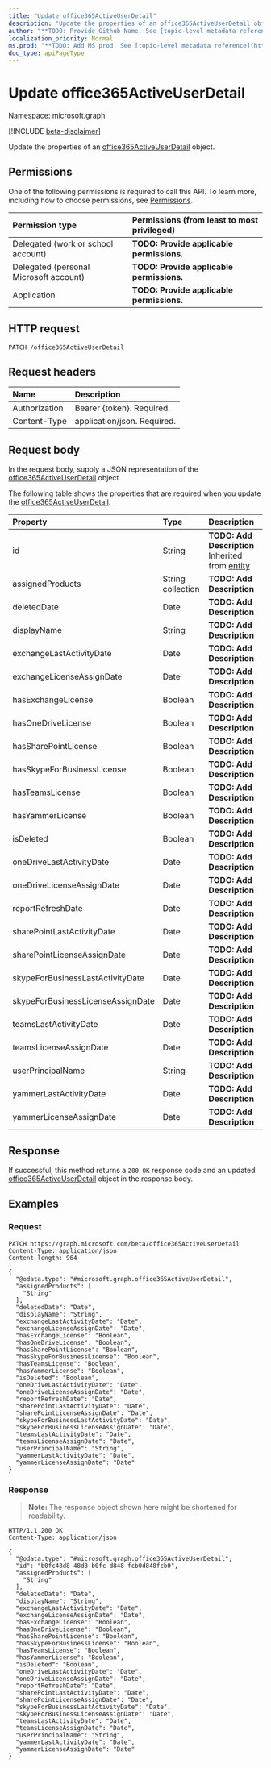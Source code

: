 ```yaml
---
title: "Update office365ActiveUserDetail"
description: "Update the properties of an office365ActiveUserDetail object."
author: "**TODO: Provide Github Name. See [topic-level metadata reference](https://msgo.azurewebsites.net/add/document/guidelines/metadata.html#topic-level-metadata)**"
localization_priority: Normal
ms.prod: "**TODO: Add MS prod. See [topic-level metadata reference](https://msgo.azurewebsites.net/add/document/guidelines/metadata.html#topic-level-metadata)**"
doc_type: apiPageType
---
```


# Update office365ActiveUserDetail
Namespace: microsoft.graph

[!INCLUDE [beta-disclaimer](../../includes/beta-disclaimer.md)]

Update the properties of an [office365ActiveUserDetail](../resources/office365activeuserdetail.md) object.

## Permissions
One of the following permissions is required to call this API. To learn more, including how to choose permissions, see [Permissions](/graph/permissions-reference).

|Permission type|Permissions (from least to most privileged)|
|:---|:---|
|Delegated (work or school account)|**TODO: Provide applicable permissions.**|
|Delegated (personal Microsoft account)|**TODO: Provide applicable permissions.**|
|Application|**TODO: Provide applicable permissions.**|

## HTTP request

<!-- {
  "blockType": "ignored"
}
-->
``` http
PATCH /office365ActiveUserDetail
```

## Request headers
|Name|Description|
|:---|:---|
|Authorization|Bearer {token}. Required.|
|Content-Type|application/json. Required.|

## Request body
In the request body, supply a JSON representation of the [office365ActiveUserDetail](../resources/office365activeuserdetail.md) object.

The following table shows the properties that are required when you update the [office365ActiveUserDetail](../resources/office365activeuserdetail.md).

|Property|Type|Description|
|:---|:---|:---|
|id|String|**TODO: Add Description** Inherited from [entity](../resources/entity.md)|
|assignedProducts|String collection|**TODO: Add Description**|
|deletedDate|Date|**TODO: Add Description**|
|displayName|String|**TODO: Add Description**|
|exchangeLastActivityDate|Date|**TODO: Add Description**|
|exchangeLicenseAssignDate|Date|**TODO: Add Description**|
|hasExchangeLicense|Boolean|**TODO: Add Description**|
|hasOneDriveLicense|Boolean|**TODO: Add Description**|
|hasSharePointLicense|Boolean|**TODO: Add Description**|
|hasSkypeForBusinessLicense|Boolean|**TODO: Add Description**|
|hasTeamsLicense|Boolean|**TODO: Add Description**|
|hasYammerLicense|Boolean|**TODO: Add Description**|
|isDeleted|Boolean|**TODO: Add Description**|
|oneDriveLastActivityDate|Date|**TODO: Add Description**|
|oneDriveLicenseAssignDate|Date|**TODO: Add Description**|
|reportRefreshDate|Date|**TODO: Add Description**|
|sharePointLastActivityDate|Date|**TODO: Add Description**|
|sharePointLicenseAssignDate|Date|**TODO: Add Description**|
|skypeForBusinessLastActivityDate|Date|**TODO: Add Description**|
|skypeForBusinessLicenseAssignDate|Date|**TODO: Add Description**|
|teamsLastActivityDate|Date|**TODO: Add Description**|
|teamsLicenseAssignDate|Date|**TODO: Add Description**|
|userPrincipalName|String|**TODO: Add Description**|
|yammerLastActivityDate|Date|**TODO: Add Description**|
|yammerLicenseAssignDate|Date|**TODO: Add Description**|



## Response

If successful, this method returns a `200 OK` response code and an updated [office365ActiveUserDetail](../resources/office365activeuserdetail.md) object in the response body.

## Examples

### Request
<!-- {
  "blockType": "request",
  "name": "update_office365activeuserdetail"
}
-->
``` http
PATCH https://graph.microsoft.com/beta/office365ActiveUserDetail
Content-Type: application/json
Content-length: 964

{
  "@odata.type": "#microsoft.graph.office365ActiveUserDetail",
  "assignedProducts": [
    "String"
  ],
  "deletedDate": "Date",
  "displayName": "String",
  "exchangeLastActivityDate": "Date",
  "exchangeLicenseAssignDate": "Date",
  "hasExchangeLicense": "Boolean",
  "hasOneDriveLicense": "Boolean",
  "hasSharePointLicense": "Boolean",
  "hasSkypeForBusinessLicense": "Boolean",
  "hasTeamsLicense": "Boolean",
  "hasYammerLicense": "Boolean",
  "isDeleted": "Boolean",
  "oneDriveLastActivityDate": "Date",
  "oneDriveLicenseAssignDate": "Date",
  "reportRefreshDate": "Date",
  "sharePointLastActivityDate": "Date",
  "sharePointLicenseAssignDate": "Date",
  "skypeForBusinessLastActivityDate": "Date",
  "skypeForBusinessLicenseAssignDate": "Date",
  "teamsLastActivityDate": "Date",
  "teamsLicenseAssignDate": "Date",
  "userPrincipalName": "String",
  "yammerLastActivityDate": "Date",
  "yammerLicenseAssignDate": "Date"
}
```


### Response
>**Note:** The response object shown here might be shortened for readability.
<!-- {
  "blockType": "response",
  "truncated": true
}
-->
``` http
HTTP/1.1 200 OK
Content-Type: application/json

{
  "@odata.type": "#microsoft.graph.office365ActiveUserDetail",
  "id": "b0fc48d8-48d8-b0fc-d848-fcb0d848fcb0",
  "assignedProducts": [
    "String"
  ],
  "deletedDate": "Date",
  "displayName": "String",
  "exchangeLastActivityDate": "Date",
  "exchangeLicenseAssignDate": "Date",
  "hasExchangeLicense": "Boolean",
  "hasOneDriveLicense": "Boolean",
  "hasSharePointLicense": "Boolean",
  "hasSkypeForBusinessLicense": "Boolean",
  "hasTeamsLicense": "Boolean",
  "hasYammerLicense": "Boolean",
  "isDeleted": "Boolean",
  "oneDriveLastActivityDate": "Date",
  "oneDriveLicenseAssignDate": "Date",
  "reportRefreshDate": "Date",
  "sharePointLastActivityDate": "Date",
  "sharePointLicenseAssignDate": "Date",
  "skypeForBusinessLastActivityDate": "Date",
  "skypeForBusinessLicenseAssignDate": "Date",
  "teamsLastActivityDate": "Date",
  "teamsLicenseAssignDate": "Date",
  "userPrincipalName": "String",
  "yammerLastActivityDate": "Date",
  "yammerLicenseAssignDate": "Date"
}
```

